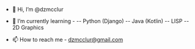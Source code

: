- 👋 Hi, I’m @dzmcclur
<!---
- 👀 I’m interested in ...
--->
- 🌱 I’m currently learning -
  -- Python (Django)
  -- Java (Kotlin)
  -- LISP
  -- 2D Graphics
<!---
- 💞️ I’m looking to collaborate on ...
--->
- 📫 How to reach me - dzmcclur@gmail.com

<!---
dzmcclur/dzmcclur is a ✨ special ✨ repository because its `README.md` (this file) appears on your GitHub profile.
You can click the Preview link to take a look at your changes.
--->
